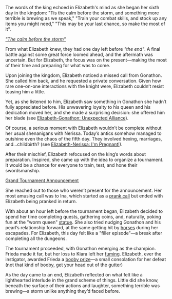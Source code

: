 The words of the king echoed in Elizabeth's mind as she began her sixth day in the kingdom: "Tis the calm before the storm, and something more terrible is brewing as we speak," "Train your combat skills, and stock up any items you might need," "This may be your last chance, so make the most of it".

[*"The calm before the storm"*](#embed:https://www.youtube.com/embed/5R01-igo4sM?si=4btPS_yE7In0DRPe\&start=324)

From what Elizabeth knew, they had one day left before *"the end"*. A final battle against some great force loomed ahead, and the aftermath was uncertain. But for Elizabeth, the focus was on the present—making the most of their time and preparing for what was to come.

Upon joining the kingdom, Elizabeth noticed a missed call from Gonathon. She called him back, and he requested a private conversation. Given how rare one-on-one interactions with the knight were, Elizabeth couldn’t resist teasing him a little.

Yet, as she listened to him, Elizabeth saw something in Gonathon she hadn’t fully appreciated before. His unwavering loyalty to his queen and his dedication moved her, and she made a surprising decision: she offered him her blade (see [Elizabeth-Gonathon: Unexpected Alliance](#edge:liz-gigi)).

Of course, a serious moment with Elizabeth wouldn’t be complete without her usual shenanigans with Nerissa. Today’s antics somehow managed to outshine even the chaos of the fifth day. They involved hexing, marriages, and…childbirth? (see [Elizabeth-Nerissa: I'm Pregnant!](#edge:liz-nerissa)).

After their mischief, Elizabeth refocused on the king’s words about preparation. Inspired, she came up with the idea to organize a tournament. It would be a chance for everyone to train, test, and hone their swordsmanship.

[Grand Tournament Announcement](#embed:https://www.youtube.com/embed/5R01-igo4sM?si=-LygLwE24UrsPdEL\&start=2956)

She reached out to those who weren’t present for the announcement. Her most amusing call was to Ina, which started as a [prank call](https://www.youtube.com/live/5R01-igo4sM?feature=shared\&t=4264) but ended with Elizabeth being pranked in return.

With about an hour left before the tournament began, Elizabeth decided to spend her time completing quests, gathering coins, and, naturally, poking fun at the "worm queen" [statue](https://www.youtube.com/live/5R01-igo4sM?feature=shared\&t=3219). She also tried nudging Gonathon and his pearl’s relationship forward, at the same getting hit by [horses](https://www.youtube.com/live/5R01-igo4sM?feature=shared\&t=5545) during her escapades. For Elizabeth, this day felt like a "filler episode"—a break after completing all the dungeons.

The tournament proceeded, with Gonathon emerging as the champion. Frieda made it far, but her loss to Kiara left her [fuming](https://www.youtube.com/live/5R01-igo4sM?feature=shared\&t=10272). Elizabeth, ever the instigator, awarded Frieda a [booby prize](https://www.youtube.com/live/5R01-igo4sM?feature=shared\&t=10304)—a small consolation for her defeat (not that kind of booby, get your head out of the gutter)

As the day came to an end, Elizabeth reflected on what felt like a lighthearted interlude in the grand scheme of things. Little did she know, beneath the surface of their actions and laughter, something terrible was brewing—a storm unlike anything they’d faced before.
